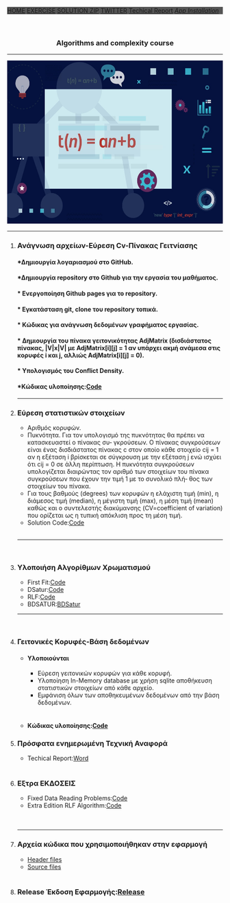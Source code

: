<html>
  <style>
.navbar {
  width: 100%;
  background-color: #555;
  overflow: auto;
}

.navbar a {
  float: left;
  padding: 12px;
  color: white;
  text-decoration: none;
  font-size: 17px;
}

.navbar a:hover {
  background-color: #000;
}

.active {
  background-color: #ffcc00;
}

@media screen and (max-width: 500px) {
  .navbar a {
    float: none;
    display: block;
  }
}
 </style>
  <body>
  <div class="navbar">
  <a class="active" href="https://github.com/vasnastos"><i class="fa fa-fw fa-home"></i> HOME</a> 
  <a href="https://github.com/vasnastos/Algorithms_and_complexity/raw/main/algo_complexity.pdf"><i class="fa fa-fw fa-search"></i> EXERCISE</a> 
  <a href="#"><i class="fa fa-fw fa-envelope"></i> SOLUTION ZIP</a> 
  <a href="https://twitter.com/home?lang=el"><i class="fa fa-fw fa-user"></i> TWITTER</a>
  <a href="report.html"><i class="active"></i>Techical Report</a>
    <a href="installation.html"><i>App Installation</i></a>
</div>
  <br><br>
<h3 style="text-align:center;">Algorithms and complexity course</h3>
<hr>
<img src="https://github.com/vasnastos/Page_Images/blob/master/algorithms.jpg?raw=true" width="1024" height="380">
<hr>
  <ol>
    <li><h3>Ανάγνωση αρχείων-Εύρεση Cv-Πίνακας Γειτνίασης</h3></li>
    <h4>*Δημιουργία λογαριασμού στο GitHub.</h4>
    <h4>*Δημιουργία repository στο Github για την εργασία του μαθήματος.</h4>
    <h4>* Ενεργοποίηση Github pages για το repository.</h4>
    <h4>* Εγκατάσταση git, clone του repository τοπικά.</h4>
    <h4>* Κώδικας για ανάγνωση δεδομένων γραφήματος εργασίας.</h4>
    <h4>* Δημιουργία του πίνακα γειτονικότητας AdjMatrix (δισδιάστατος πίνακας, |V|x|V| με AdjMatrix[i][j] = 1 αν υπάρχει ακμή ανάμεσα στις κορυφές i και j, αλλιώς AdjMatrix[i][j] = 0).</h4>
    <h4>* Υπολογισμός του Conflict Density.</h4>
    <h4>*Κώδικας υλοποίησης:<a href="https://github.com/vasnastos/Algorithms_and_complexity/raw/main/aalgorithms%20and%20complexity.zip">Code</a></h4>
    <hr>
    <li><h3>Εύρεση στατιστικών στοιχείων</h3></li>
      <ul>
        <li>Αριθμός κορυφών.</li>
        <li> Πυκνότητα. Για τον υπολογισμό της πυκνότητας θα πρέπει να κατασκευαστεί ο πίνακας συ‐
γκρούσεων. Ο πίνακας συγκρούσεων είναι ένας δισδιάστατος πίνακας c στον οποίο κάθε
στοιχείο cij = 1 αν η εξέταση i βρίσκεται σε σύγκρουση με την εξέταση j ενώ ισχύει
ότι cij = 0 σε άλλη περίπτωση. Η πυκνότητα συγκρούσεων υπολογίζεται διαιρώντας τον
αριθμό των στοιχείων του πίνακα συγκρούσεων που έχουν την τιμή 1 με το συνολικό πλή‐
θος των στοιχείων του πίνακα.</li>
        <li>Για τους βαθμούς (degrees) των κορυφών η ελάχιστη τιμή (min), η διάμεσος τιμή (median),
η μέγιστη τιμή (max), η μέση τιμή (mean) καθώς και ο συντελεστής διακύμανσης (CV=coefficient
of variation) που ορίζεται ως η τυπική απόκλιση προς τη μέση τιμή.</li>
        <li>Solution Code:<a href="https://github.com/vasnastos/Algorithms_and_complexity/raw/main/Algorithms%20and%20complexity.zip">Code</a></li>
        </ul>
    <br>
     <hr>
    <br>
    <li><h3>Υλοποιήση Αλγορίθμων Χρωματισμού</h3></li>
    <ul>
      <li>First Fit:<a href="https://github.com/vasnastos/Algorithms_and_complexity/raw/main/Algorithms%20and%20complexity.zip">Code</a></li>
      <li>DSatur:<a href="https://github.com/vasnastos/Algorithms_and_complexity/raw/main/Algorithms%20and%20complexity(DSatur_fixed).zip">Code</a></li>
      <li>RLF:<a href="https://github.com/vasnastos/Algorithms_and_complexity/raw/main/Algorithms%20and%20complexity(RLF).zip">Code</a></li>
      <li>BDSATUR:<a href="https://github.com/vasnastos/Algorithms_and_complexity/raw/main/Algorithms%20and%20complexity%20-%20%CE%91%CE%BD%CF%84%CE%B9%CE%B3%CF%81%CE%B1%CF%86%CE%AE.zip">BDSatur</a></li>
     </ul>
    <hr>
    <br>
    <li><h3>Γειτονικές Κορυφές-Βάση δεδομένων</h3></li>
    <ul>
      <li><h4>Υλοποιούνται</h4></li>
      <ul>
        <li>Εύρεση γειτονικών κορυφών για κάθε κορυφή.</li>
        <li>Υλοποίηση In-Memory database με χρήση sqlite αποθήκευση στατιστικών στοιχείων από κάθε αρχείο.</li>
        <li>Εμφάνιση όλων των αποθηκευμένων δεδομένων από την βάση δεδομένων.</li>
       </ul>
      <br>
      <li><h4>Κώδικας υλοποίησης:<a href="https://github.com/vasnastos/Algorithms_and_complexity/raw/main/Algorithms%20and%20complexity.zip">Code</a></h4></li>
    </ul>
    <li><h3>Πρόσφατα ενημερωμένη Τεχνική Αναφορά</h3></li>
    <ul>
      <li>Techical Report:<a href="https://github.com/vasnastos/Algorithms_and_complexity/raw/main/Techical_Reports/ALCO_3.docxmain/Alco.docx">Word</a></li>
      </ul>
    <br>
    <li><h3>Εξτρα ΕΚΔΟΣΕΙΣ</h3></li>
    <ul>
      <li>Fixed Data Reading Problems:<a href="https://github.com/vasnastos/Algorithms_and_complexity/raw/main/Techical_Reports/Alco_fixed.docx">Code</a></li>
      <li>Extra Edition RLF Algorithm:<a href="https://github.com/vasnastos/Algorithms_and_complexity/raw/main/RLF-Fixed.zip">Code</a></li>
      </ul>
    <br><br>
    <hr>
    <li><h3>Αρχεία κώδικα που χρησιμοποιήθηκαν στην εφαρμογή</h3></li>
    <ul>
      <li><a href="https://github.com/vasnastos/Algorithms_and_complexity/tree/main/Qt_Header_files">Header files</a></li>
      <li><a href="https://github.com/vasnastos/Algorithms_and_complexity/tree/main/Qt_source_code">Source files</a></li>
      </ul>
    <br>
    <li><h3>Release Έκδοση Εφαρμογής:<a href="">Release</a></h3></li>
    </ol>
    

